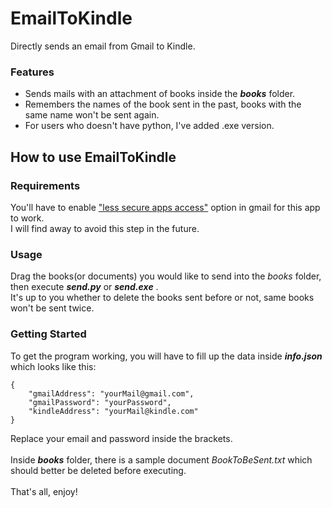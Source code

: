 # EmailToKindle
Directly sends an email from Gmail to Kindle.

### Features

* Sends mails with an attachment of books inside the _**books**_ folder.
* Remembers the names of the book sent in the past, books with the same name won't be sent again. 
* For users who doesn't have python, I've added .exe version.

## How to use EmailToKindle

### Requirements

You'll have to enable ["less secure apps access"](https://myaccount.google.com/lesssecureapps) option in gmail for this app to work.\
I will find away to avoid this step in the future.

### Usage

Drag the books(or documents) you would like to send into the *books* folder, then execute _**send.py**_ or _**send.exe**_ .\
It's up to you whether to delete the books sent before or not, same books won't be sent twice.

### Getting Started

To get the program working, you will have to fill up the data inside _**info.json**_ which looks like this:
``` 
{
    "gmailAddress": "yourMail@gmail.com",
    "gmailPassword": "yourPassword",
    "kindleAddress": "yourMail@kindle.com"
}
```
Replace your email and password inside the brackets.\
\
Inside _**books**_ folder, there is a sample document *BookToBeSent.txt* which should better be deleted before executing.\
\
That's all, enjoy!









